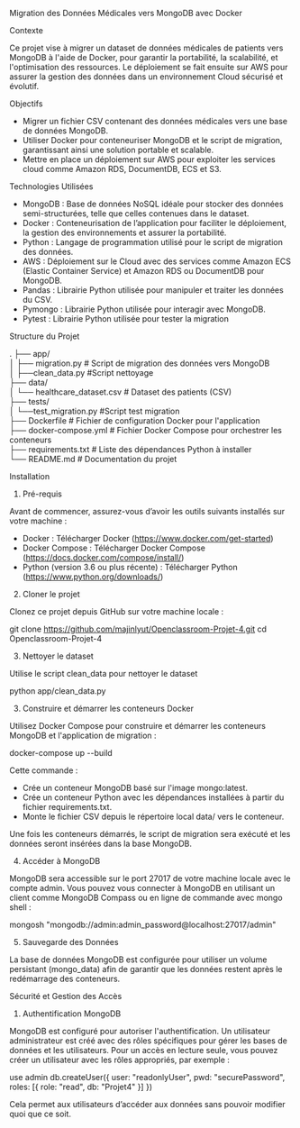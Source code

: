 Migration des Données Médicales vers MongoDB avec Docker 

Contexte

Ce projet vise à migrer un dataset de données médicales de patients vers MongoDB à l'aide de Docker, pour garantir la portabilité, la scalabilité, et l'optimisation des ressources. Le déploiement se fait ensuite sur AWS pour assurer la gestion des données dans un environnement Cloud sécurisé et évolutif.

Objectifs

- Migrer un fichier CSV contenant des données médicales vers une base de données MongoDB.
- Utiliser Docker pour conteneuriser MongoDB et le script de migration, garantissant ainsi une solution portable et scalable.
- Mettre en place un déploiement sur AWS pour exploiter les services cloud comme Amazon RDS, DocumentDB, ECS et S3.

Technologies Utilisées

- MongoDB : Base de données NoSQL idéale pour stocker des données semi-structurées, telle que celles contenues dans le dataset.
- Docker : Conteneurisation de l’application pour faciliter le déploiement, la gestion des environnements et assurer la portabilité.
- Python : Langage de programmation utilisé pour le script de migration des données.
- AWS : Déploiement sur le Cloud avec des services comme Amazon ECS (Elastic Container Service) et Amazon RDS ou DocumentDB pour MongoDB.
- Pandas : Librairie Python utilisée pour manipuler et traiter les données du CSV.
- Pymongo : Librairie Python utilisée pour interagir avec MongoDB.
- Pytest : Librairie Python utilisée pour tester la migration

Structure du Projet

.
├── app/  
│   ├── migration.py          # Script de migration des données vers MongoDB  
│   ├──clean_data.py          #Script nettoyage  
├── data/  
│   └── healthcare_dataset.csv # Dataset des patients (CSV)  
├── tests/  
│   └──test_migration.py      #Script test migration  
├── Dockerfile                # Fichier de configuration Docker pour l'application  
├── docker-compose.yml        # Fichier Docker Compose pour orchestrer les conteneurs  
├── requirements.txt          # Liste des dépendances Python à installer  
└── README.md                 # Documentation du projet  

Installation

1. Pré-requis

Avant de commencer, assurez-vous d’avoir les outils suivants installés sur votre machine :

- Docker : Télécharger Docker (https://www.docker.com/get-started)
- Docker Compose : Télécharger Docker Compose (https://docs.docker.com/compose/install/)
- Python (version 3.6 ou plus récente) : Télécharger Python (https://www.python.org/downloads/)

2. Cloner le projet

Clonez ce projet depuis GitHub sur votre machine locale :

git clone https://github.com/majinlyut/Openclassroom-Projet-4.git
cd Openclassroom-Projet-4

3. Nettoyer le dataset

Utilise le script clean_data pour nettoyer le dataset

python app/clean_data.py

3. Construire et démarrer les conteneurs Docker

Utilisez Docker Compose pour construire et démarrer les conteneurs MongoDB et l'application de migration :

docker-compose up --build

Cette commande :
- Crée un conteneur MongoDB basé sur l'image mongo:latest.
- Crée un conteneur Python avec les dépendances installées à partir du fichier requirements.txt.
- Monte le fichier CSV depuis le répertoire local data/ vers le conteneur.

Une fois les conteneurs démarrés, le script de migration sera exécuté et les données seront insérées dans la base MongoDB.

4. Accéder à MongoDB

MongoDB sera accessible sur le port 27017 de votre machine locale avec le compte admin. Vous pouvez vous connecter à MongoDB en utilisant un client comme MongoDB Compass ou en ligne de commande avec mongo shell :

mongosh "mongodb://admin:admin_password@localhost:27017/admin"


5. Sauvegarde des Données

La base de données MongoDB est configurée pour utiliser un volume persistant (mongo_data) afin de garantir que les données restent après le redémarrage des conteneurs.


Sécurité et Gestion des Accès

1. Authentification MongoDB

MongoDB est configuré pour autoriser l'authentification. Un utilisateur administrateur est créé avec des rôles spécifiques pour gérer les bases de données et les utilisateurs. Pour un accès en lecture seule, vous pouvez créer un utilisateur avec les rôles appropriés, par exemple :

use admin
db.createUser({
    user: "readonlyUser",
    pwd: "securePassword",
    roles: [{ role: "read", db: "Projet4" }]
})

Cela permet aux utilisateurs d’accéder aux données sans pouvoir modifier quoi que ce soit.






